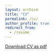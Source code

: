 ```yaml
---
layout: archive
title: "CV"
permalink: /cv/
author_profile: true
redirect_from:
  - /resume
---
```


[Download CV as pdf](https://o-zhao.github.io/files/Zhao_CV_202507.pdf)
